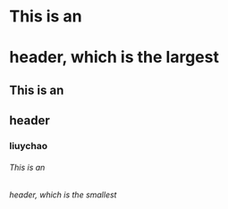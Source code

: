 # This is an <h1> header, which is the largest
## This is an <h2> header
### liuychao
###### This is an <h6> header, which is the smallest
